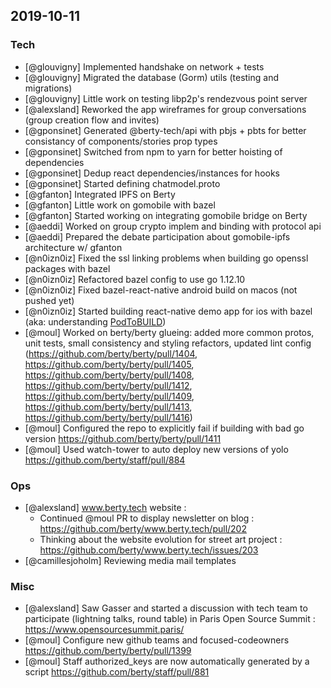 
## 2019-10-11

### Tech

* [@glouvigny] Implemented handshake on network + tests
* [@glouvigny] Migrated the database (Gorm) utils (testing and migrations)
* [@glouvigny] Little work on testing libp2p's rendezvous point server
* [@alexsland] Reworked the app wireframes for group conversations (group creation flow and invites)
* [@gponsinet] Generated @berty-tech/api with pbjs + pbts for better consistancy of components/stories prop types
* [@gponsinet] Switched from npm to yarn for better hoisting of dependencies
* [@gponsinet] Dedup react dependencies/instances for hooks
* [@gponsinet] Started defining chatmodel.proto
* [@gfanton] Integrated IPFS on Berty
* [@gfanton] Little work on gomobile with bazel
* [@gfanton] Started working on integrating gomobile bridge on Berty
* [@aeddi] Worked on group crypto implem and binding with protocol api
* [@aeddi] Prepared the debate participation about gomobile-ipfs architecture w/ gfanton
* [@n0izn0iz] Fixed the ssl linking problems when building go openssl packages with bazel
* [@n0izn0iz] Refactored bazel config to use go 1.12.10
* [@n0izn0iz] Fixed bazel-react-native android build on macos (not pushed yet)
* [@n0izn0iz] Started building react-native demo app for ios with bazel (aka: understanding [PodToBUILD](https://github.com/pinterest/PodToBUILD))
* [@moul] Worked on berty/berty glueing: added more common protos, unit tests, small consistency and styling refactors, updated lint config (https://github.com/berty/berty/pull/1404, https://github.com/berty/berty/pull/1405, https://github.com/berty/berty/pull/1408, https://github.com/berty/berty/pull/1412, https://github.com/berty/berty/pull/1409, https://github.com/berty/berty/pull/1413, https://github.com/berty/berty/pull/1416)
* [@moul] Configured the repo to explicitly fail if building with bad go version https://github.com/berty/berty/pull/1411
* [@moul] Used watch-tower to auto deploy new versions of yolo https://github.com/berty/staff/pull/884

### Ops

* [@alexsland] www.berty.tech website :
    * Continued @moul PR to display newsletter on blog : https://github.com/berty/www.berty.tech/pull/202 
    * Thinking about the website evolution for street art project : https://github.com/berty/www.berty.tech/issues/203
* [@camillesjoholm] Reviewing media mail templates 

### Misc

* [@alexsland] Saw Gasser and started a discussion with tech team to participate (lightning talks, round table) in Paris Open Source Summit : https://www.opensourcesummit.paris/
* [@moul] Configure new github teams and focused-codeowners https://github.com/berty/berty/pull/1399
* [@moul] Staff authorized_keys are now automatically generated by a script https://github.com/berty/staff/pull/881
